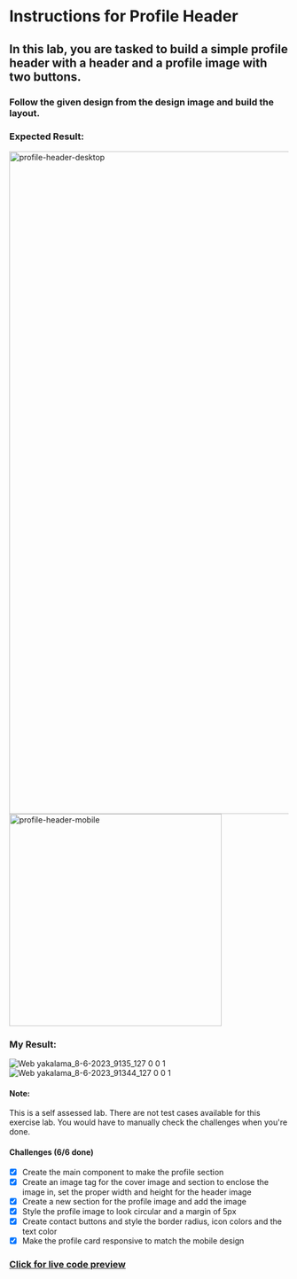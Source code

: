 # Instructions for Profile Header

## In this lab, you are tasked to build a simple profile header with a header and a profile image with two buttons.

### Follow the given design from the design image and build the layout.

### Expected Result:

  <img width="1196" alt="profile-header-desktop" src="https://github-production-user-asset-6210df.s3.amazonaws.com/117529414/244283465-7573caf5-a971-48e7-8ba9-8932be7455bf.png?X-Amz-Algorithm=AWS4-HMAC-SHA256&X-Amz-Credential=AKIAVCODYLSA53PQK4ZA%2F20241018%2Fus-east-1%2Fs3%2Faws4_request&X-Amz-Date=20241018T180059Z&X-Amz-Expires=300&X-Amz-Signature=7d64d7a61f248f1473ebf66993d2401563e66bdeac3e9f0f5d7a4fb0751348e8&X-Amz-SignedHeaders=host">
 <img width="383" alt="profile-header-mobile" src="https://github-production-user-asset-6210df.s3.amazonaws.com/117529414/244283537-a4b475ea-d708-495c-9728-de61513548fc.png?X-Amz-Algorithm=AWS4-HMAC-SHA256&X-Amz-Credential=AKIAVCODYLSA53PQK4ZA%2F20241018%2Fus-east-1%2Fs3%2Faws4_request&X-Amz-Date=20241018T180107Z&X-Amz-Expires=300&X-Amz-Signature=22a3fd8d6e656a0829524230f5dfa498eb6d69ef0c2aceb8eed3491f4f05d3ac&X-Amz-SignedHeaders=host">
 
### My Result:

![Web yakalama_8-6-2023_9135_127 0 0 1](https://github-production-user-asset-6210df.s3.amazonaws.com/117529414/244283640-8021fa63-0f76-468c-a545-b65281bc42bd.jpeg?X-Amz-Algorithm=AWS4-HMAC-SHA256&X-Amz-Credential=AKIAVCODYLSA53PQK4ZA%2F20241018%2Fus-east-1%2Fs3%2Faws4_request&X-Amz-Date=20241018T180040Z&X-Amz-Expires=300&X-Amz-Signature=9a2a9c772bc6c967a0a9ebd79cfbf1cdbefd06c897e1ab5952c2b7c96f00bb15&X-Amz-SignedHeaders=host)
![Web yakalama_8-6-2023_91344_127 0 0 1](https://github-production-user-asset-6210df.s3.amazonaws.com/117529414/244283654-b5634399-1cf8-4ce0-b3d1-5ed56943b800.jpeg?X-Amz-Algorithm=AWS4-HMAC-SHA256&X-Amz-Credential=AKIAVCODYLSA53PQK4ZA%2F20241018%2Fus-east-1%2Fs3%2Faws4_request&X-Amz-Date=20241018T180049Z&X-Amz-Expires=300&X-Amz-Signature=4e817783c312b554dcda799b259e27223f63a808836d8d4e24e6c80462e3ba47&X-Amz-SignedHeaders=host)

#### Note:

This is a self assessed lab. There are not test cases available for this exercise lab. You would have to manually check the challenges when you're done.

#### Challenges (6/6 done)

- [x] Create the main component to make the profile section
- [x] Create an image tag for the cover image and section to enclose the image in, set the proper width and height for the header image
- [x] Create a new section for the profile image and add the image
- [x] Style the profile image to look circular and a margin of 5px
- [x] Create contact buttons and style the border radius, icon colors and the text color
- [x] Make the profile card responsive to match the mobile design

### [Click for live code preview](https://selimbiber.github.io/Vanilla-CSS-Challenges/Day07-profile-header/)
